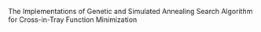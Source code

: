 The Implementations of Genetic and Simulated Annealing Search Algorithm for Cross-in-Tray Function Minimization
